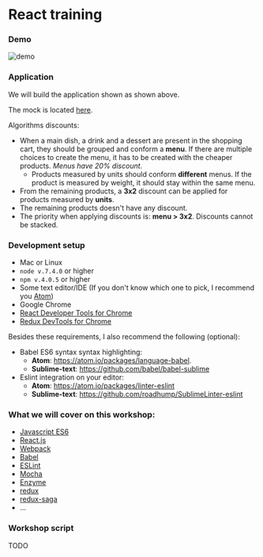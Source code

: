 # React training

### Demo

![demo](https://github.com/rarguelloF/react-training/raw/demo.gif)

### Application

We will build the application shown as shown above.

The mock is located [here](https://github.com/rarguelloF/react-training/raw/design/index.html).

Algorithms discounts:
- When a main dish, a drink and a dessert are present in the shopping cart, they should be grouped and conform a **menu**. If there are multiple choices to create the menu, it has to be created with the cheaper products. *Menus have 20% discount*.
    - Products measured by units should conform **different** menus. If the product is measured by weight, it should stay within the same menu.
- From the remaining products, a **3x2** discount can be applied for products measured by **units**.
- The remaining products doesn't have any discount.
- The priority when applying discounts is: **menu > 3x2**. Discounts cannot be stacked.

### Development setup

- Mac or Linux
- `node v.7.4.0` or higher
- `npm v.4.0.5` or higher
- Some text editor/IDE (If you don't know which one to pick, I recommend you [Atom](https://atom.io/))
- Google Chrome
- [React Developer Tools for Chrome](https://chrome.google.com/webstore/detail/react-developer-tools/fmkadmapgofadopljbjfkapdkoienihi)
- [Redux DevTools for Chrome](https://chrome.google.com/webstore/detail/redux-devtools/lmhkpmbekcpmknklioeibfkpmmfibljd)

Besides these requirements, I also recommend the following (optional):
- Babel ES6 syntax syntax highlighting:
    - **Atom**: https://atom.io/packages/language-babel.
    - **Sublime-text**: https://github.com/babel/babel-sublime
- Eslint integration on your editor:
    -  **Atom**: https://atom.io/packages/linter-eslint
    -  **Sublime-text**: https://github.com/roadhump/SublimeLinter-eslint

### What we will cover on this workshop:

- [Javascript ES6](http://es6-features.org/)
- [React.js](https://facebook.github.io/react/)
- [Webpack](https://webpack.js.org/)
- [Babel](https://babeljs.io/)
- [ESLint](http://eslint.org/)
- [Mocha](https://mochajs.org/)
- [Enzyme](http://airbnb.io/enzyme/)
- [redux](http://redux.js.org/)
- [redux-saga](https://redux-saga.github.io/redux-saga/)
- ...

### Workshop script

TODO
